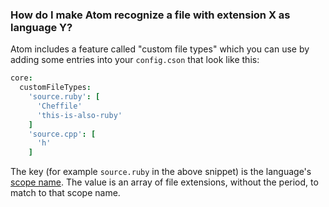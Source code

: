 ### How do I make Atom recognize a file with extension X as language Y?

Atom includes a feature called "custom file types" which you can use by adding some entries into your `config.cson` that look like this:

```coffee
core:
  customFileTypes:
    'source.ruby': [
      'Cheffile'
      'this-is-also-ruby'
    ]
    'source.cpp': [
      'h'
    ]
```

The key (for example `source.ruby` in the above snippet) is the language's [scope name](http://flight-manual.atom.io/using-atom/sections/basic-customization/#finding-a-languages-scope-name). The value is an array of file extensions, without the period, to match to that scope name.

